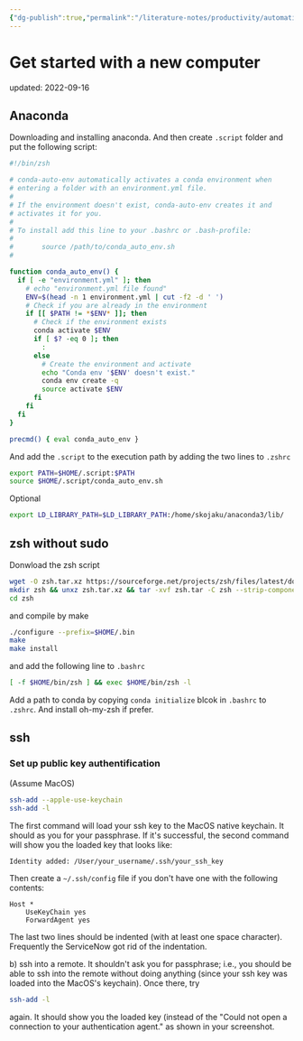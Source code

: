 ```yaml
---
{"dg-publish":true,"permalink":"/literature-notes/productivity/automation/get-started-with-a-new-computer/","dgHomeLink":true,"dgPassFrontmatter":false}
---
```



# Get started with a new computer
updated: 2022-09-16


## Anaconda 
Downloading and installing anaconda. And then create `.script` folder and put the following script:
```bash 
#!/bin/zsh

# conda-auto-env automatically activates a conda environment when
# entering a folder with an environment.yml file.
#
# If the environment doesn't exist, conda-auto-env creates it and
# activates it for you.
#
# To install add this line to your .bashrc or .bash-profile:
#
#       source /path/to/conda_auto_env.sh
#

function conda_auto_env() {
  if [ -e "environment.yml" ]; then
    # echo "environment.yml file found"
    ENV=$(head -n 1 environment.yml | cut -f2 -d ' ')
    # Check if you are already in the environment
    if [[ $PATH != *$ENV* ]]; then
      # Check if the environment exists
      conda activate $ENV
      if [ $? -eq 0 ]; then
        :
      else
        # Create the environment and activate
        echo "Conda env '$ENV' doesn't exist."
        conda env create -q
        source activate $ENV
      fi
    fi
  fi
}

precmd() { eval conda_auto_env }
```

And add the `.script` to the execution path by adding the two lines to `.zshrc` 
```bash 
export PATH=$HOME/.script:$PATH
source $HOME/.script/conda_auto_env.sh
```

Optional
```bash
export LD_LIBRARY_PATH=$LD_LIBRARY_PATH:/home/skojaku/anaconda3/lib/
```

## zsh without sudo 

Donwload the zsh script
```bash 
wget -O zsh.tar.xz https://sourceforge.net/projects/zsh/files/latest/download
mkdir zsh && unxz zsh.tar.xz && tar -xvf zsh.tar -C zsh --strip-components 1
cd zsh
```
and compile by make 
```bash
./configure --prefix=$HOME/.bin
make
make install
```
and add the following line to `.bashrc`
```bash
[ -f $HOME/bin/zsh ] && exec $HOME/bin/zsh -l
```

Add a path to conda by copying `conda initialize` blcok in `.bashrc` to `.zshrc`.  And install oh-my-zsh if prefer. 

## ssh 
### Set up public key authentification
(Assume MacOS)

```bash
ssh-add --apple-use-keychain  
ssh-add -l  
```  
  
The first command will load your ssh key to the MacOS native keychain. It should as you for your passphrase. If it's successful, the second command will show you the loaded key that looks like:  

```bash
Identity added: /User/your_username/.ssh/your_ssh_key  
```
  
Then create a `~/.ssh/config` file if you don't have one with the following contents:  

```
Host *  
    UseKeyChain yes  
    ForwardAgent yes  
```
  
The last two lines should be indented (with at least one space character). Frequently the ServiceNow got rid of the indentation.  
  
b) ssh into a remote. It shouldn't ask you for passphrase; i.e., you should be able to ssh into the remote without doing anything (since your ssh key was loaded into the MacOS's keychain). Once there, try  

```bash
ssh-add -l  
```
  
again. It should show you the loaded key (instead of the "Could not open a connection to your authentication agent." as shown in your screenshot.  

